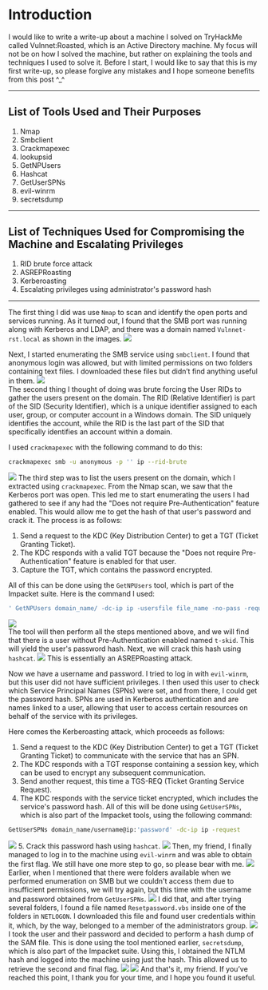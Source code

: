 # Introduction
 I would like to write a write-up about a machine I solved on TryHackMe called Vulnnet:Roasted, which is an Active Directory machine. My focus will not be on how I solved the machine, but rather on explaining the tools and techniques I used to solve it. Before I start, I would like to say that this is my first write-up, so please forgive any mistakes and I hope someone benefits from this post \^_\^

---

## List of Tools Used and Their Purposes
1. Nmap
2. Smbclient
3. Crackmapexec
4. lookupsid
5. GetNPUsers
6. Hashcat
7. GetUserSPNs
8. evil-winrm
9. secretsdump

---

## List of Techniques Used for Compromising the Machine and Escalating Privileges
1. RID brute force attack
2. ASREPRoasting
3. Kerberoasting
4. Escalating privileges using administrator's password hash
---
The first thing I did was use `Nmap` to scan and identify the open ports and services running. As it turned out, I found that the SMB port was running along with Kerberos and LDAP, and there was a domain named `Vulnnet-rst.local` as shown in the images.
![](./Images/nmap.jpg)

Next, I started enumerating the SMB service using `smbclient`. I found that anonymous login was allowed, but with limited permissions on two folders containing text files. I downloaded these files but didn’t find anything useful in them.
![](./Images/smbclient.jpg)  
The second thing I thought of doing was brute forcing the User RIDs to gather the users present on the domain. The RID (Relative Identifier) is part of the SID (Security Identifier), which is a unique identifier assigned to each user, group, or computer account in a Windows domain. The SID uniquely identifies the account, while the RID is the last part of the SID that specifically identifies an account within a domain.

I used `crackmapexec` with the following command to do this:
```bash
crackmapexec smb -u anonymous -p '' ip --rid-brute
```
![](./Images/Crackmapexec.jpg)
The third step was to list the users present on the domain, which I extracted using `crackmapexec`. From the Nmap scan, we saw that the Kerberos port was open. This led me to start enumerating the users I had gathered to see if any had the "Does not require Pre-Authentication" feature enabled. This would allow me to get the hash of that user's password and crack it. The process is as follows:

1. Send a request to the KDC (Key Distribution Center) to get a TGT (Ticket Granting Ticket).
2. The KDC responds with a valid TGT because the "Does not require Pre-Authentication" feature is enabled for that user.
3. Capture the TGT, which contains the password encrypted.

All of this can be done using the `GetNPUsers` tool, which is part of the Impacket suite. Here is the command I used:
```bash
' GetNPUsers domain_name/ -dc-ip ip -usersfile file_name -no-pass -request'
```
![](./Images/GetNPUusers.jpg)  
The tool will then perform all the steps mentioned above, and we will find that there is a user without Pre-Authentication enabled named `t-skid`. This will yield the user's password hash. Next, we will crack this hash using `hashcat`.
![](./Images/hashcat.jpg)
This is essentially an ASREPRoasting attack.


Now we have a username and password. I tried to log in with `evil-winrm`, but this user did not have sufficient privileges. I then used this user to check which Service Principal Names (SPNs) were set, and from there, I could get the password hash. SPNs are used in Kerberos authentication and are names linked to a user, allowing that user to access certain resources on behalf of the service with its privileges.

Here comes the Kerberoasting attack, which proceeds as follows:
1. Send a request to the KDC (Key Distribution Center) to get a TGT (Ticket Granting Ticket) to communicate with the service that has an SPN.
2. The KDC responds with a TGT response containing a session key, which can be used to encrypt any subsequent communication.
3. Send another request, this time a TGS-REQ (Ticket Granting Service Request).
4. The KDC responds with the service ticket encrypted, which includes the service's password hash.
All of this will be done using `GetUserSPNs`, which is also part of the Impacket tools, using the following command:
```bash
GetUserSPNs domain_name/username@ip:'password' -dc-ip ip -request
```
 ![](./Images/GETSPN.jpg)
 5. Crack this password hash using `hashcat`.
 ![](./Images/hashcat_enterprise.jpg)
Then, my friend, I finally managed to log in to the machine using `evil-winrm` and was able to obtain the first flag. We still have one more step to go, so please bear with me.
![](./Images/fla1.jpg)
Earlier, when I mentioned that there were folders available when we performed enumeration on SMB but we couldn't access them due to insufficient permissions, we will try again, but this time with the username and password obtained from `GetUserSPNs`. 
![](./Images/smbclient2.jpg)
I did that, and after trying several folders, I found a file named `Resetpassword.vbs` inside one of the folders in `NETLOGON`. I downloaded this file and found user credentials within it, which, by the way, belonged to a member of the administrators group.
![](./Images/vbsscript.jpg)
I took the user and their password and decided to perform a hash dump of the SAM file. This is done using the tool mentioned earlier, `secretsdump`, which is also part of the Impacket suite. Using this, I obtained the NTLM hash and logged into the machine using just the hash. This allowed us to retrieve the second and final flag.
![](./Images/secretsdump.jpg)
![](./Images/evil-winrm.jpg)
And that's it, my friend. If you’ve reached this point, I thank you for your time, and I hope you found it useful.
